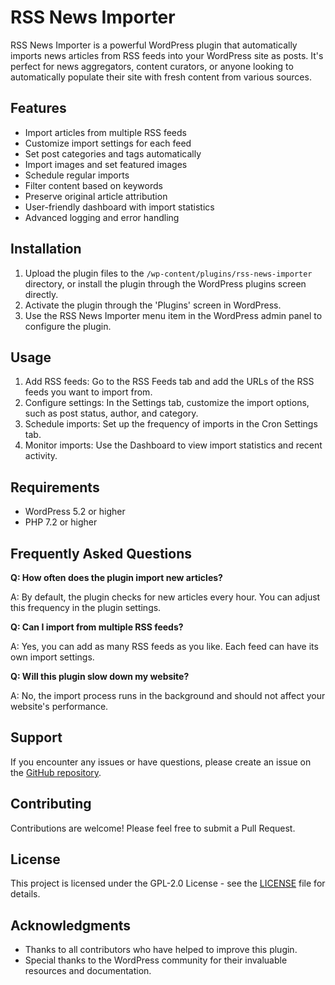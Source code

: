 # RSS News Importer

RSS News Importer is a powerful WordPress plugin that automatically imports news articles from RSS feeds into your WordPress site as posts. It's perfect for news aggregators, content curators, or anyone looking to automatically populate their site with fresh content from various sources.

## Features

- Import articles from multiple RSS feeds
- Customize import settings for each feed
- Set post categories and tags automatically
- Import images and set featured images
- Schedule regular imports
- Filter content based on keywords
- Preserve original article attribution
- User-friendly dashboard with import statistics
- Advanced logging and error handling

## Installation

1. Upload the plugin files to the `/wp-content/plugins/rss-news-importer` directory, or install the plugin through the WordPress plugins screen directly.
2. Activate the plugin through the 'Plugins' screen in WordPress.
3. Use the RSS News Importer menu item in the WordPress admin panel to configure the plugin.

## Usage

1. Add RSS feeds: Go to the RSS Feeds tab and add the URLs of the RSS feeds you want to import from.
2. Configure settings: In the Settings tab, customize the import options, such as post status, author, and category.
3. Schedule imports: Set up the frequency of imports in the Cron Settings tab.
4. Monitor imports: Use the Dashboard to view import statistics and recent activity.

## Requirements

- WordPress 5.2 or higher
- PHP 7.2 or higher

## Frequently Asked Questions

**Q: How often does the plugin import new articles?**

A: By default, the plugin checks for new articles every hour. You can adjust this frequency in the plugin settings.

**Q: Can I import from multiple RSS feeds?**

A: Yes, you can add as many RSS feeds as you like. Each feed can have its own import settings.

**Q: Will this plugin slow down my website?**

A: No, the import process runs in the background and should not affect your website's performance.

## Support

If you encounter any issues or have questions, please create an issue on the [GitHub repository](https://github.com/amm10090/RSS-News-Importer/issues).

## Contributing

Contributions are welcome! Please feel free to submit a Pull Request.

## License

This project is licensed under the GPL-2.0 License - see the [LICENSE](LICENSE) file for details.

## Acknowledgments

- Thanks to all contributors who have helped to improve this plugin.
- Special thanks to the WordPress community for their invaluable resources and documentation.

